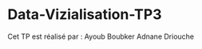 # Data-Vizialisation-TP3
Cet TP est réalisé par : Ayoub Boubker 
                         Adnane Driouche 
